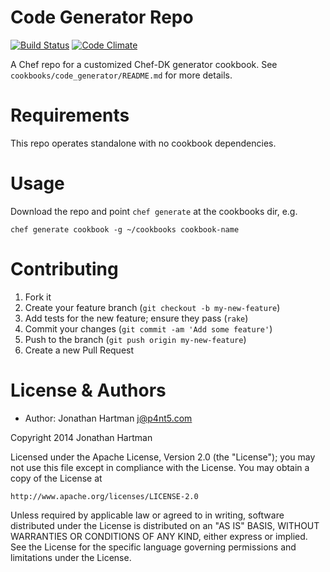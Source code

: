 Code Generator Repo
===================
[![Build Status](http://img.shields.io/travis/RoboticCheese/generator-chef-repo.svg)][travis]
[![Code Climate](http://img.shields.io/codeclimate/github/RoboticCheese/generator-chef-repo.svg)][codeclimate]

[travis]: http://travis-ci.org/RoboticCheese/generator-chef-repo
[codeclimate]: https://codeclimate.com/github/RoboticCheese/generator-chef-repo

A Chef repo for a customized Chef-DK generator cookbook. See
`cookbooks/code_generator/README.md` for more details.

Requirements
============

This repo operates standalone with no cookbook dependencies.

Usage
=====

Download the repo and point `chef generate` at the cookbooks dir, e.g.

    chef generate cookbook -g ~/cookbooks cookbook-name

Contributing
============

1. Fork it
2. Create your feature branch (`git checkout -b my-new-feature`)
3. Add tests for the new feature; ensure they pass (`rake`)
4. Commit your changes (`git commit -am 'Add some feature'`)
5. Push to the branch (`git push origin my-new-feature`)
6. Create a new Pull Request

License & Authors
=================
- Author: Jonathan Hartman <j@p4nt5.com>

Copyright 2014 Jonathan Hartman

Licensed under the Apache License, Version 2.0 (the "License");
you may not use this file except in compliance with the License.
You may obtain a copy of the License at

    http://www.apache.org/licenses/LICENSE-2.0

Unless required by applicable law or agreed to in writing, software
distributed under the License is distributed on an "AS IS" BASIS,
WITHOUT WARRANTIES OR CONDITIONS OF ANY KIND, either express or implied.
See the License for the specific language governing permissions and
limitations under the License.
